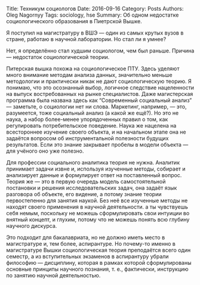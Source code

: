 Title: Техникум социологов
Date: 2016-09-16
Category: Posts
Authors: Oleg Nagornyy
Tags: sociology, hse
Summary: Об одном недостатке социологического образования в Пиетрской Вышке.

Я поступил на магистратуру в ВШЭ — один из самых крутых вузов в стране, работаю в научной лаборатории. Но стал ли я умнее?

Нет, я определённо стал худшим социологом, чем был раньше. Причина — недостаток социологической теории.

Питерская вышка похожа на социологическое ПТУ. Здесь уделяют много внимание методам анализа данных, значительно меньше методологии и практически никак не дают социологическую теорию. Я понимаю, что это осознанный выбор, логичное следствие нацеленности на выпуск востребованных на рынке специалистов. Даже магистерская программа была названа здесь как “Современный социальный анализ” — заметьте, о социологии нет ни слова. Маркетинг, например, — это, разумеется, тоже социальный анализ (а какой же ещё?). Но это не наука, а набор более-менее упорядоченных правил о том, как регулировать потребительское поведение. Наука же нацелена на всестороннее изучение своего объекта, и на начальном этапе она не задаётся вопросом об инструментальной полезности будущих результатов. Если это знание закрывает пробелы в модели объекта — для учёного оно уже полезно.

Для профессии социального аналитика теория не нужна. Аналитик принимает задачи извне и, используя изученные методы, собирает и анализирует данные и формулирует ответ на поставленный вопрос. Теория же — это в первую очередь модель самостоятельной постановки и решения исследовательских задач, она задаёт язык разговора об объекте, его видение, а потому знание теории первостепенно для занятия наукой. Без неё все изученные методы не находят своего применения в научной деятельности. а ты чувствуешь себя немым, поскольку не можешь сформулировать свои интуиции во внятный концепт, и глухим, потому что не можешь понять всю глубину научного дискурса.

Это подходит для бакалавриата, но не должно иметь место в магистратуре и, тем более, аспирантуре. Но почему-то именно в магистратуре Вышки социологическая теория преподаётся всего один семестр, а из вступительных экзаменов в аспирантуру убрали философию — дисциплину, которая в рамках которой сформулированы основные принципы научного познания, т. е., фактически, инструкцию по занятию научной деятельностью.